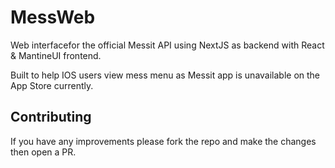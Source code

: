 # MessWeb
Web interfacefor the official Messit API using NextJS as backend with React & MantineUI frontend. 

Built to help IOS users view mess menu as Messit app is unavailable on the App Store currently.

## Contributing
If you have any improvements please fork the repo and make the changes then open a PR.